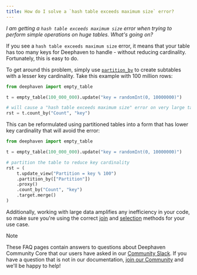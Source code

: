 ```yaml
---
title: How do I solve a `hash table exceeds maximum size` error?
---
```


<em>I am getting a `hash table exceeds maximum size` error when trying to perform simple operations on huge tables. What's going on?</em>

<p></p>

If you see a `hash table exceeds maximum size` error, it means that your table has too many keys for Deephaven to handle - without reducing cardinality. Fortunately, this is easy to do.

To get around this problem, simply use [`partition_by`](../../reference/table-operations/group-and-aggregate/partitionBy.md) to create subtables with a lesser key cardinality. Take this example with 100 million rows:

```python skip-test
from deephaven import empty_table

t = empty_table(100_000_000).update("key = randomInt(0, 10000000)")

# will cause a "hash table exceeds maximum size" error on very large tables
rst = t.count_by("Count", "key")
```

This can be reformulated using partitioned tables into a form that has lower key cardinality that will avoid the error:

```python skip-test
from deephaven import empty_table

t = empty_table(100_000_000).update("key = randomInt(0, 10000000)")

# partition the table to reduce key cardinality
rst = (
    t.update_view("Partition = key % 100")
    .partition_by(["Partition"])
    .proxy()
    .count_by("Count", "key")
    .target.merge()
)
```

Additionally, working with large data amplifies any inefficiency in your code, so make sure you're using the correct [join](../../how-to-guides/joins-exact-relational.md#which-method-should-you-use) and [selection](../../how-to-guides/use-select-view-update.md#choose-the-right-column-selection-method) methods for your use case.

> [!NOTE]
> These FAQ pages contain answers to questions about Deephaven Community Core that our users have asked in our [Community Slack](/slack). If you have a question that is not in our documentation, [join our Community](/slack) and we'll be happy to help!
